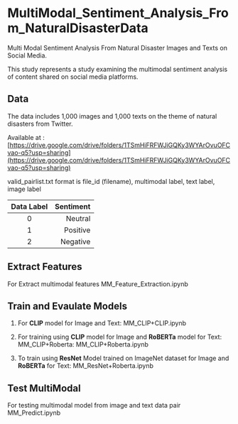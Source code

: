 # MultiModal_Sentiment_Analysis_From_NaturalDisasterData
 Multi Modal Sentiment Analysis From Natural Disaster Images and Texts on Social Media.

This study represents a study examining the multimodal sentiment analysis of content shared on social media platforms.

## Data

The data includes 1,000 images and 1,000 texts on the theme of natural disasters from Twitter.

Available at : [https://drive.google.com/drive/folders/1TSmHiFRFWJiGQKy3WYArOvuOFCvao-q5?usp=sharing](https://drive.google.com/drive/folders/1TSmHiFRFWJiGQKy3WYArOvuOFCvao-q5?usp=sharing)

valid_pairlist.txt format is file_id (filename), multimodal label, text label, image label

| Data Label   | Sentiment  |
|:-------:| -----:|
| 0       | Neutral    |
| 1       | Positive   |
| 2       | Negative   |

## Extract Features

For Extract multimodal features  MM_Feature_Extraction.ipynb

## Train and Evaulate Models


1. For **CLIP** model for Image and Text: MM_CLIP+CLIP.ipynb

2. For training using **CLIP** model for Image and **RoBERTa** model for Text: MM_CLIP+Roberta: MM_CLIP+Roberta.ipynb

3. To train using **ResNet**  Model trained on ImageNet dataset for Image and **RoBERTa**  for Text: MM_ResNet+Roberta.ipynb

## Test MultiModal

For testing multimodal model from image and text data pair MM_Predict.ipynb
